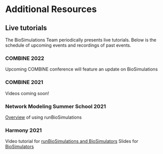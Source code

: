 # Additional Resources

## Live tutorials

The BioSimulations Team periodically presents live tutorials. Below is the schedule of upcoming events and recordings of past events.

### COMBINE 2022
Upcoming COMBINE conference will feature an update on BioSimulations

### COMBINE 2021

Videos coming soon!

### Network Modeling Summer School 2021
[Overview](https://www.youtube.com/watch?v=VZGzWBmagcs) of using runBioSimulations

### Harmony 2021
Video tutorial for [runBioSimulations and BioSimulators](https://www.youtube.com/watch?v=h0SCn0ZDqq8)
Slides for [BioSimulators](https://drive.google.com/file/d/1Q0X6GNQlT5PfZOcBNVu1B92SSAxJWrnS/view?usp=sharing)